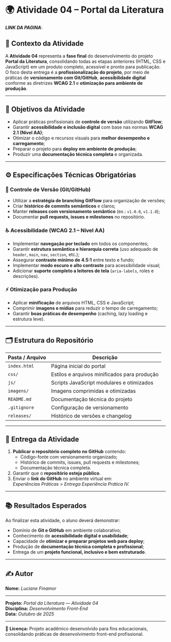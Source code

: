 # 🌍 Atividade 04 – Portal da Literatura

***LINK DA PAGINA***: 

## 📘 Contexto da Atividade

A **Atividade 04** representa a **fase final** do desenvolvimento do projeto **Portal da Literatura**, consolidando todas as etapas anteriores (HTML, CSS e JavaScript) em um produto completo, acessível e pronto para publicação.  
O foco desta entrega é a **profissionalização do projeto**, por meio de práticas de **versionamento com Git/GitHub**, **acessibilidade digital** conforme as diretrizes **WCAG 2.1** e **otimização para ambiente de produção**.

---

## 🎯 Objetivos da Atividade

- Aplicar práticas profissionais de **controle de versão** utilizando **GitFlow**;  
- Garantir **acessibilidade e inclusão digital** com base nas normas **WCAG 2.1 (Nível AA)**;  
- Otimizar o código e recursos visuais para **melhor desempenho e carregamento**;  
- Preparar o projeto para **deploy em ambiente de produção**;  
- Produzir uma **documentação técnica completa** e organizada.

---

## ⚙️ Especificações Técnicas Obrigatórias

### 🧭 Controle de Versão (Git/GitHub)
- Utilizar a **estratégia de branching GitFlow** para organização de versões;  
- Criar **histórico de commits semânticos** e claros;  
- Manter **releases com versionamento semântico** (ex.: `v1.0.0`, `v1.1.0`);  
- Documentar **pull requests, issues e milestones** no repositório.

### ♿ Acessibilidade (WCAG 2.1 – Nível AA)
- Implementar **navegação por teclado** em todos os componentes;  
- Garantir **estrutura semântica e hierarquia correta** (uso adequado de `header`, `main`, `nav`, `section`, etc.);  
- Assegurar **contraste mínimo de 4.5:1** entre texto e fundo;  
- Implementar **modo escuro e alto contraste** para acessibilidade visual;  
- Adicionar **suporte completo a leitores de tela** (`aria-labels`, roles e descrições).

### ⚡ Otimização para Produção
- Aplicar **minificação** de arquivos HTML, CSS e JavaScript;  
- Comprimir **imagens e mídias** para reduzir o tempo de carregamento;  
- Garantir **boas práticas de desempenho** (caching, lazy loading e estrutura leve).

---

## 🗂️ Estrutura do Repositório

| Pasta / Arquivo | Descrição |
|------------------|------------|
| `index.html` | Página inicial do portal |
| `css/` | Estilos e arquivos minificados para produção |
| `js/` | Scripts JavaScript modulares e otimizados |
| `imagens/` | Imagens comprimidas e otimizadas |
| `README.md` | Documentação técnica do projeto |
| `.gitignore` | Configuração de versionamento |
| `releases/` | Histórico de versões e changelog |

---

## 🚀 Entrega da Atividade

1. **Publicar o repositório completo no GitHub** contendo:  
   - Código-fonte com versionamento organizado;  
   - Histórico de commits, issues, pull requests e milestones;  
   - Documentação técnica completa.  
2. Garantir que o **repositório esteja público**.  
3. Enviar o **link do GitHub** no ambiente virtual em:  
   *Experiências Práticas > Entrega Experiência Prática IV.*

---

## 📚 Resultados Esperados

Ao finalizar esta atividade, o aluno deverá demonstrar:

- Domínio de **Git e GitHub** em ambiente colaborativo;  
- Conhecimento de **acessibilidade digital e usabilidade**;  
- Capacidade de **otimizar e preparar projetos web para deploy**;  
- Produção de **documentação técnica completa e profissional**;  
- Entrega de um **projeto funcional, inclusivo e bem estruturado**.

---

## ✍️ Autor

**Nome:** *Luciane Finamor*

---
**Projeto:** *Portal da Literatura — Atividade 04*  
**Disciplina:** *Desenvolvimento Front-End*  
**Data:** *Outubro de 2025*

---

📄 **Licença:** Projeto acadêmico desenvolvido para fins educacionais, consolidando práticas de desenvolvimento front-end profissional.
